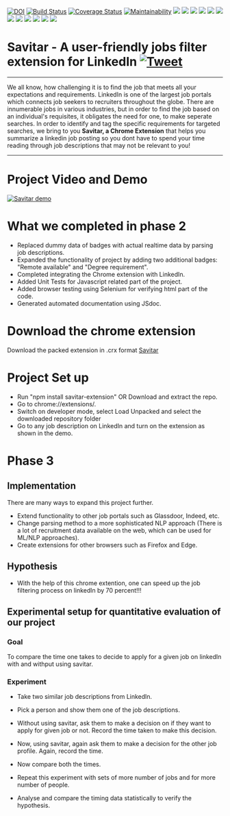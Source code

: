 [![DOI](https://zenodo.org/badge/299409059.svg)](https://zenodo.org/badge/latestdoi/299409059)
[![Build Status](https://travis-ci.com/Parth27/savitar.svg?branch=master)](https://travis-ci.com/Parth27/savitar)
[![Coverage Status](https://coveralls.io/repos/github/Parth27/savitar/badge.svg?branch=master)](https://coveralls.io/github/Parth27/savitar?branch=master)
[![Maintainability](https://api.codeclimate.com/v1/badges/e8b36018aedb7e1e7fb9/maintainability)](https://codeclimate.com/github/Parth27/savitar/maintainability)
<img src = "https://img.shields.io/github/license/Parth27/savitar">
<img src = "https://img.shields.io/github/issues/Parth27/savitar">
<img src = "https://img.shields.io/github/last-commit/Parth27/savitar">
<img src = "https://img.shields.io/tokei/lines/github/Parth27/savitar">
<img src = "https://img.shields.io/github/languages/count/Parth27/savitar">
<img src = "https://img.shields.io/github/languages/top/Parth27/savitar?color=green">
<img src = "https://img.shields.io/github/repo-size/Parth27/savitar?color=orange">
<img src = "https://img.shields.io/github/issues-closed/Parth27/savitar">
<img src = "https://img.shields.io/github/issues-pr/Parth27/Savitar">
<img src = "https://img.shields.io/npm/v/savitar-extension">
<img src = "https://img.shields.io/github/contributors/Parth27/savitar">
<img src = "https://img.shields.io/github/languages/code-size/Parth27/savitar">

# Savitar - A user-friendly jobs filter extension for LinkedIn [![Tweet](https://img.shields.io/twitter/url/http/shields.io.svg?style=social)](https://twitter.com/intent/tweet?text=Do%20you%20plan%20to%20improve%20your%20job%20searches%20on%20LinkedIn%3F%20Look%20no%20further.%20Savitar%20is%20the%20right%20extension%20for%20the%20job.%20Use%20it!%20Tweet%20it!%20Enjoy%20it!%20&hashtags=LinkedIn%20feature%20recommendations%20%20&url=https%3A%2F%2Fgithub.com%2Fpushkardravid%2Fsavitar%2F%20)


---

We all know, how challenging it is to find the job that meets all your expectations and requirements. LinkedIn is one of the largest job portals which connects job seekers to recruiters throughout the globe. There are innumerable jobs in various industries, but in order to find the job based on an individual's requisites, it obligates the need for one, to make seperate searches. In order to identify and tag the specific requirements for targeted searches, we bring to you **Savitar, a Chrome Extension** that helps you summarize a linkedin job posting so you dont have to spend your time reading through job descriptions that may not be relevant to you!

---


# Project Video and Demo

[![Savitar demo](https://img.youtube.com/vi/sKJj4aNkDVI/0.jpg)](https://www.youtube.com/watch?v=sKJj4aNkDVI)


# What we completed in phase 2
* Replaced dummy data of badges with actual realtime data by parsing job descriptions.
* Expanded the functionality of project by adding two additional badges: "Remote available" and "Degree requirement".
* Completed integrating the Chrome extension with LinkedIn.
* Added Unit Tests for Javascript related part of the project.
* Added browser testing using Selenium for verifying html part of the code.
* Generated automated documentation using JSdoc.

# Download the chrome extension 
Download the packed extension in .crx format <a id="raw-url" href="https://raw.githubusercontent.com/Parth27/savitar/master/Downloads/savitar.crx">Savitar</a>


# Project Set up
* Run "npm install savitar-extension" OR Download and extract the repo.
* Go to chrome://extensions/.
* Switch on developer mode, select Load Unpacked and select the downloaded repository folder
* Go to any job description on LinkedIn and turn on the extension as shown in the demo.

# Phase 3

## Implementation
There are many ways to expand this project further.
* Extend functionality to other job portals such as Glassdoor, Indeed, etc.
* Change parsing method to a more sophisticated NLP approach (There is a lot of recruitment data available on the web, which can be used for ML/NLP approaches).
* Create extensions for other browsers such as Firefox and Edge.

## Hypothesis
* With the help of this chrome extention, one can speed up the job filtering process on linkedln by 70 percent!!!

## Experimental setup for quantitative evaluation of our project
### Goal
To compare the time one takes to decide to apply for a given job on linkedln with and withput using savitar.

### Experiment
* Take two similar job descriptions from Linkedln.
* Pick a person and show them one of the job descriptions.
* Without using savitar, ask them to make a decision on if they want to apply for given job or not. Record the time taken to make this decision.
* Now, using savitar, again ask them to make a decision for the other job profile. Again, record the time.
* Now compare both the times.

* Repeat this experiment with sets of more number of jobs and for more number of people.
* Analyse and compare the timing data statistically to verify the hypothesis.


